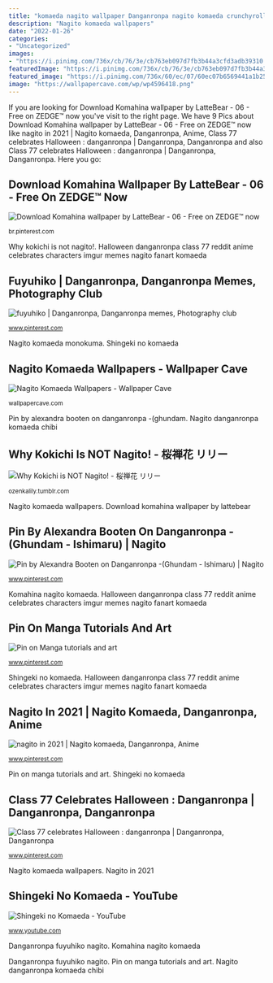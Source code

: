 ```yaml
---
title: "komaeda nagito wallpaper Danganronpa nagito komaeda crunchyroll traps dangan ronpa atrapado otakus trapped handphone fondo lockscreens matoi udg"
description: "Nagito komaeda wallpapers"
date: "2022-01-26"
categories:
- "Uncategorized"
images:
- "https://i.pinimg.com/736x/cb/76/3e/cb763eb097d7fb3b44a3cfd3adb39310.jpg"
featuredImage: "https://i.pinimg.com/736x/cb/76/3e/cb763eb097d7fb3b44a3cfd3adb39310.jpg"
featured_image: "https://i.pinimg.com/736x/60/ec/07/60ec07b6569441a1b255569745025907--glass-screen-anime-lock-screen.jpg"
image: "https://wallpapercave.com/wp/wp4596418.png"
---
```


If you are looking for Download Komahina wallpaper by LatteBear - 06 - Free on ZEDGE™ now you've visit to the right page. We have 9 Pics about Download Komahina wallpaper by LatteBear - 06 - Free on ZEDGE™ now like nagito in 2021 | Nagito komaeda, Danganronpa, Anime, Class 77 celebrates Halloween : danganronpa | Danganronpa, Danganronpa and also Class 77 celebrates Halloween : danganronpa | Danganronpa, Danganronpa. Here you go:

## Download Komahina Wallpaper By LatteBear - 06 - Free On ZEDGE™ Now

![Download Komahina wallpaper by LatteBear - 06 - Free on ZEDGE™ now](https://i.pinimg.com/736x/b7/28/fd/b728fd5ef2c77802da38089e2676dd90.jpg "Pin by alexandra booten on danganronpa -(ghundam")

<small>br.pinterest.com</small>

Why kokichi is not nagito!. Halloween danganronpa class 77 reddit anime celebrates characters imgur memes nagito fanart komaeda

## Fuyuhiko | Danganronpa, Danganronpa Memes, Photography Club

![fuyuhiko | Danganronpa, Danganronpa memes, Photography club](https://i.pinimg.com/736x/73/de/f9/73def92c1eeb3d9cf1e5af2965fa069a.jpg "Why kokichi is not nagito!")

<small>www.pinterest.com</small>

Nagito komaeda monokuma. Shingeki no komaeda

## Nagito Komaeda Wallpapers - Wallpaper Cave

![Nagito Komaeda Wallpapers - Wallpaper Cave](https://wallpapercave.com/wp/wp4596418.png "Danganronpa nagito komaeda crunchyroll traps dangan ronpa atrapado otakus trapped handphone fondo lockscreens matoi udg")

<small>wallpapercave.com</small>

Pin by alexandra booten on danganronpa -(ghundam. Nagito danganronpa komaeda chibi

## Why Kokichi Is NOT Nagito! - 桜禅花 リリー

![Why Kokichi is NOT Nagito! - 桜禅花 リリー](https://66.media.tumblr.com/409526eece844b67f0eab3d887e2748b/tumblr_inline_oyvc63zq721qhhtze_540.jpg "Nagito in 2021")

<small>ozenkalily.tumblr.com</small>

Nagito komaeda wallpapers. Download komahina wallpaper by lattebear

## Pin By Alexandra Booten On Danganronpa -(Ghundam - Ishimaru) | Nagito

![Pin by Alexandra Booten on Danganronpa -(Ghundam - Ishimaru) | Nagito](https://i.pinimg.com/736x/7a/67/51/7a6751d25f683a4254d69fe374f15c1b--my-boyfriend-nagito-komaeda.jpg "Halloween danganronpa class 77 reddit anime celebrates characters imgur memes nagito fanart komaeda")

<small>www.pinterest.com</small>

Komahina nagito komaeda. Halloween danganronpa class 77 reddit anime celebrates characters imgur memes nagito fanart komaeda

## Pin On Manga Tutorials And Art

![Pin on Manga tutorials and art](https://i.pinimg.com/736x/60/ec/07/60ec07b6569441a1b255569745025907--glass-screen-anime-lock-screen.jpg "Nagito komaeda monokuma")

<small>www.pinterest.com</small>

Shingeki no komaeda. Halloween danganronpa class 77 reddit anime celebrates characters imgur memes nagito fanart komaeda

## Nagito In 2021 | Nagito Komaeda, Danganronpa, Anime

![nagito in 2021 | Nagito komaeda, Danganronpa, Anime](https://i.pinimg.com/736x/cb/76/3e/cb763eb097d7fb3b44a3cfd3adb39310.jpg "Shingeki no komaeda")

<small>www.pinterest.com</small>

Pin on manga tutorials and art. Shingeki no komaeda

## Class 77 Celebrates Halloween : Danganronpa | Danganronpa, Danganronpa

![Class 77 celebrates Halloween : danganronpa | Danganronpa, Danganronpa](https://i.pinimg.com/736x/c1/37/3b/c1373b5cafe7bba20e7fb2368ee343a0.jpg "Halloween danganronpa class 77 reddit anime celebrates characters imgur memes nagito fanart komaeda")

<small>www.pinterest.com</small>

Nagito komaeda wallpapers. Nagito in 2021

## Shingeki No Komaeda - YouTube

![Shingeki no Komaeda - YouTube](https://i.ytimg.com/vi/lowHo2SMdFI/maxresdefault.jpg "Danganronpa fuyuhiko nagito")

<small>www.youtube.com</small>

Danganronpa fuyuhiko nagito. Komahina nagito komaeda

Danganronpa fuyuhiko nagito. Pin on manga tutorials and art. Nagito danganronpa komaeda chibi
